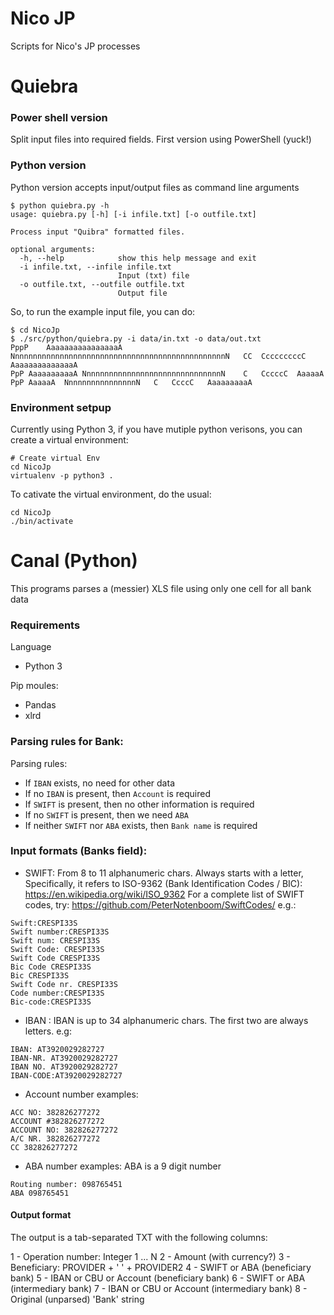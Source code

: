 # Nico JP

Scripts for Nico's JP processes

# Quiebra

### Power shell version

Split input files into required fields.
First version using PowerShell (yuck!)

### Python version

Python version accepts input/output files as command line arguments
```
$ python quiebra.py -h
usage: quiebra.py [-h] [-i infile.txt] [-o outfile.txt]

Process input "Quibra" formatted files.

optional arguments:
  -h, --help            show this help message and exit
  -i infile.txt, --infile infile.txt
                        Input (txt) file
  -o outfile.txt, --outfile outfile.txt
                        Output file

```

So, to run the example input file, you can do:
```
$ cd NicoJp
$ ./src/python/quiebra.py -i data/in.txt -o data/out.txt
PppP	AaaaaaaaaaaaaaaaA	NnnnnnnnnnnnnnnnnnnnnnnnnnnnnnnnnnnnnnnnnnnnnnnnN	CC	CccccccccC	AaaaaaaaaaaaaaA
PpP	AaaaaaaaaaA	NnnnnnnnnnnnnnnnnnnnnnnnnnnnnnnN	C	CccccC	AaaaaA
PpP	AaaaaA	NnnnnnnnnnnnnnnnN	C	CcccC	AaaaaaaaaA
```

### Environment setpup

Currently using Python 3, if you have mutiple python verisons, you can create a virtual environment:

```
# Create virtual Env
cd NicoJp
virtualenv -p python3 .
```

To cativate the virtual environment, do the usual:
```
cd NicoJp
./bin/activate
```

# Canal (Python)

This programs parses a (messier) XLS file using only one cell for all bank data

### Requirements

Language
* Python 3

Pip moules:
* Pandas
* xlrd

### Parsing rules for Bank:

Parsing rules:
- If `IBAN` exists, no need for other data
- If no `IBAN` is present, then `Account` is required
- If `SWIFT` is present, then no other information is required
- If no `SWIFT` is present, then we need `ABA`
- If neither `SWIFT` nor `ABA` exists, then `Bank name` is required

### Input formats (Banks field):

* SWIFT: From 8 to 11 alphanumeric chars. Always starts with a letter,
Specifically, it refers to ISO-9362 (Bank Identification Codes / BIC): https://en.wikipedia.org/wiki/ISO_9362
For a complete list of SWIFT codes, try: https://github.com/PeterNotenboom/SwiftCodes/
e.g.:

```
Swift:CRESPI33S
Swift number:CRESPI33S
Swift num: CRESPI33S
Swift Code: CRESPI33S
Swift Code CRESPI33S
Bic Code CRESPI33S
Bic CRESPI33S
Swift Code nr. CRESPI33S
Code number:CRESPI33S
Bic-code:CRESPI33S
```

* IBAN : IBAN is up to 34 alphanumeric chars. The first two are always letters. e.g:
```
IBAN: AT3920029282727
IBAN-NR. AT3920029282727
IBAN NO. AT3920029282727
IBAN-CODE:AT3920029282727
```

* Account number examples:
```
ACC NO: 382826277272
ACCOUNT #382826277272
ACCOUNT NO: 382826277272
A/C NR. 382826277272
CC 382826277272
```

* ABA number examples: ABA is a 9 digit number
```
Routing number: 098765451
ABA 098765451
```

#### Output format

The output is a tab-separated TXT with the following columns:

1 - Operation number: Integer 1 ... N
2 - Amount (with currency?)
3 - Beneficiary: PROVIDER + ' ' + PROVIDER2
4 - SWIFT or ABA (beneficiary bank)
5 - IBAN or CBU or Account (beneficiary bank)
6 - SWIFT or ABA (intermediary bank)
7 - IBAN or CBU or Account (intermediary bank)
8 - Original (unparsed) 'Bank' string
